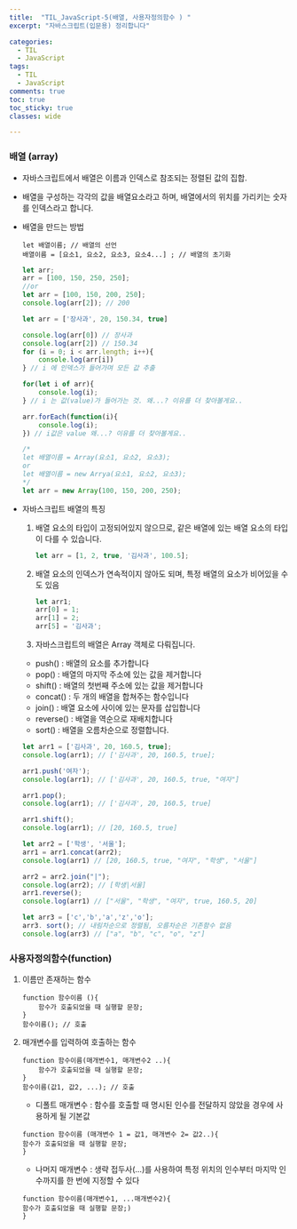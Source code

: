 ```yaml
---
title:  "TIL_JavaScript-5(배열, 사용자정의함수 ) "
excerpt: "자바스크립트(입문용) 정리합니다"

categories:
  - TIL
  - JavaScript
tags:
  - TIL
  - JavaScript
comments: true
toc: true
toc_sticky: true
classes: wide

---
```


### 배열 (array)
  - 자바스크립트에서 배열은 이름과 인덱스로 참조되는 정렬된 값의 집합.
  - 배열을 구성하는 각각의 값을 배열요소라고 하며, 배열에서의 위치를 가리키는 숫자를 인덱스라고 합니다.
  - 배열을 만드는 방법
  
    ```    
    let 배열이름; // 배열의 선언
    배열이름 = [요소1, 요소2, 요소3, 요소4...] ; // 배열의 초기화
    ```    
    
    ```javascript    
    let arr;
    arr = [100, 150, 250, 250];
    //or
    let arr = [100, 150, 200, 250];
    console.log(arr[2]); // 200
    ```
    
    ```javascript
    let arr = ['장사과', 20, 150.34, true]
    
    console.log(arr[0]) // 장사과
    console.log(arr[2]) // 150.34
    for (i = 0; i < arr.length; i++){
        console.log(arr[i])
    } // i 에 인덱스가 들어가며 모든 값 추출

    for(let i of arr){
        console.log(i);
    } // i 는 값(value)가 들어가는 것. 왜...? 이유를 더 찾아볼게요..

    arr.forEach(function(i){
        console.log(i);
    }) // i값은 value 왜...? 이유를 더 찾아볼게요..
    ```
    
    ```javascript    
    /*
    let 배열이름 = Array(요소1, 요소2, 요소3);
    or
    let 배열이름 = new Arrya(요소1, 요소2, 요소3);
    */
    let arr = new Array(100, 150, 200, 250);
    ```        

  - 자바스크립트 배열의 특징
    1. 배열 요소의 타입이 고정되어있지 않으므로, 같은 배열에 있는 배열 요소의 타입이 다를 수 있습니다.
        ```javascript    
        let arr = [1, 2, true, '김사과', 100.5];
        ```
        
    2. 배열 요소의 인덱스가 연속적이지 않아도 되며, 특정 배열의 요소가 비어있을 수도 있음
        ```javascript    
        let arr1;
        arr[0] = 1;
        arr[1] = 2;
        arr[5] = '김사과';
        ```

    3. 자바스크립트의 배열은 Array 객체로 다뤄집니다.
    - push() : 배열의 요소를 추가합니다
    - pop() : 배열의 마지막 주소에 있는 값을 제거합니다
    - shift() : 배열의 첫번째 주소에 있는 값을 제거합니다
    - concat() : 두 개의 배열을 합쳐주는 함수입니다
    - join() : 배열 요소에 사이에 있는 문자를 삽입합니다
    - reverse() : 배열을 역순으로 재배치합니다
    - sort() : 배열을 오름차순으로 정렬합니다.
    
    ```javascript    
    let arr1 = ['김사과', 20, 160.5, true];
    console.log(arr1); // ['김사과', 20, 160.5, true];
    
    arr1.push('여자');
    console.log(arr1); // ['김사과', 20, 160.5, true, "여자"]
    
    arr1.pop();
    console.log(arr1); // ['김사과', 20, 160.5, true]
    
    arr1.shift();
    console.log(arr1); // [20, 160.5, true]

    let arr2 = ['학생', '서울'];
    arr1 = arr1.concat(arr2);
    console.log(arr1) // [20, 160.5, true, "여자", "학생", "서울"]

    arr2 = arr2.join("|");
    console.log(arr2); // [학생|서울]
    arr1.reverse();
    console.log(arr1) // ["서울", "학생", "여자", true, 160.5, 20]

    let arr3 = ['c','b','a','z','o'];
    arr3. sort(); // 내림차순으로 정렬됨, 오름차순은 기존함수 없음
    console.log(arr3) // ["a", "b", "c", "o", "z"]
    ```

### 사용자정의함수(function)

1. 이름만 존재하는 함수

    ```    
    function 함수이름 (){
        함수가 호출되었을 때 실행할 문장;
    }
    함수이름(); // 호출
    ```

2. 매개변수를 입력하여 호출하는 함수

    ```    
    function 함수이름(매개변수1, 매개변수2 ..){
        함수가 호출되었을 때 실행할 문장;
    }
    함수이름(값1, 값2, ...); // 호출
    ```

    - 디폴트 매개변수 : 함수를 호출할 때 명시된 인수를 전달하지 않았을 경우에 사용하게 될 기본값

    ```    
    function 함수이름 (매개변수 1 = 값1, 매개변수 2= 값2..){
    함수가 호출되었을 때 실행할 문장;
    }
    ```

    - 나머지 매개변수 : 생략 접두사(...)를 사용하여 특정 위치의 인수부터 마지막 인수까지를 한 번에 지정할 수 있다
   
    ```    
    function 함수이름(매개변수1, ...매개변수2){
    함수가 호출되었을 때 실행할 문장;)
    }
    ```
    

